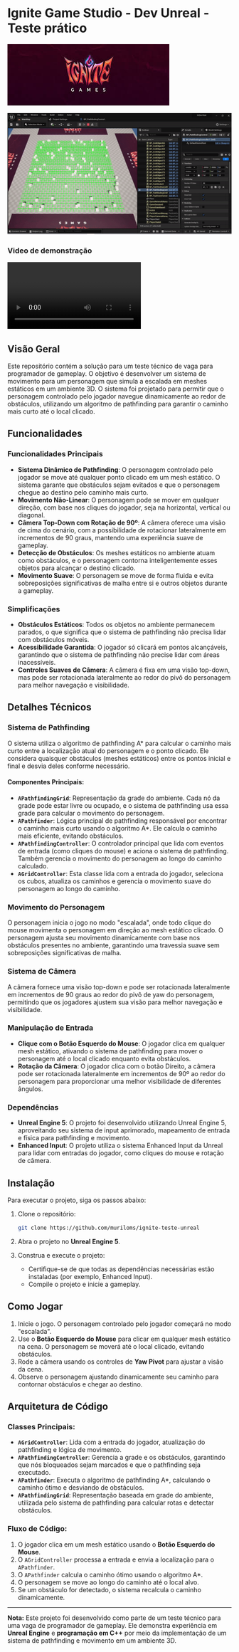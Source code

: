 # Ignite Game Studio - Dev Unreal - Teste prático

![Logo](./resources/logo_ignite.jpg)


![demo](./resources/demo.gif)

### Video de demonstração
![video-demo](./resources/demo.mp4)

## Visão Geral

Este repositório contém a solução para um teste técnico de vaga para programador de gameplay. O objetivo é desenvolver um sistema de movimento para um personagem que simula a escalada em meshes estáticos em um ambiente 3D. O sistema foi projetado para permitir que o personagem controlado pelo jogador navegue dinamicamente ao redor de obstáculos, utilizando um algoritmo de pathfinding para garantir o caminho mais curto até o local clicado.

## Funcionalidades

### Funcionalidades Principais
- **Sistema Dinâmico de Pathfinding**: O personagem controlado pelo jogador se move até qualquer ponto clicado em um mesh estático. O sistema garante que obstáculos sejam evitados e que o personagem chegue ao destino pelo caminho mais curto.
- **Movimento Não-Linear**: O personagem pode se mover em qualquer direção, com base nos cliques do jogador, seja na horizontal, vertical ou diagonal.
- **Câmera Top-Down com Rotação de 90º**: A câmera oferece uma visão de cima do cenário, com a possibilidade de rotacionar lateralmente em incrementos de 90 graus, mantendo uma experiência suave de gameplay.
- **Detecção de Obstáculos**: Os meshes estáticos no ambiente atuam como obstáculos, e o personagem contorna inteligentemente esses objetos para alcançar o destino clicado.
- **Movimento Suave**: O personagem se move de forma fluida e evita sobreposições significativas de malha entre si e outros objetos durante a gameplay.

### Simplificações
- **Obstáculos Estáticos**: Todos os objetos no ambiente permanecem parados, o que significa que o sistema de pathfinding não precisa lidar com obstáculos móveis.
- **Acessibilidade Garantida**: O jogador só clicará em pontos alcançáveis, garantindo que o sistema de pathfinding não precise lidar com áreas inacessíveis.
- **Controles Suaves de Câmera**: A câmera é fixa em uma visão top-down, mas pode ser rotacionada lateralmente ao redor do pivô do personagem para melhor navegação e visibilidade.

## Detalhes Técnicos

### Sistema de Pathfinding
O sistema utiliza o algoritmo de pathfinding A* para calcular o caminho mais curto entre a localização atual do personagem e o ponto clicado. Ele considera quaisquer obstáculos (meshes estáticos) entre os pontos inicial e final e desvia deles conforme necessário.

#### Componentes Principais:
- **`APathfindingGrid`**: Representação da grade do ambiente. Cada nó da grade pode estar livre ou ocupado, e o sistema de pathfinding usa essa grade para calcular o movimento do personagem.
- **`APathfinder`**: Lógica principal de pathfinding responsável por encontrar o caminho mais curto usando o algoritmo A*. Ele calcula o caminho mais eficiente, evitando obstáculos.
- **`APathfindingController`**: O controlador principal que lida com eventos de entrada (como cliques do mouse) e aciona o sistema de pathfinding. Também gerencia o movimento do personagem ao longo do caminho calculado.
- **`AGridController`**: Esta classe lida com a entrada do jogador, seleciona os cubos, atualiza os caminhos e gerencia o movimento suave do personagem ao longo do caminho.

### Movimento do Personagem
O personagem inicia o jogo no modo "escalada", onde todo clique do mouse movimenta o personagem em direção ao mesh estático clicado. O personagem ajusta seu movimento dinamicamente com base nos obstáculos presentes no ambiente, garantindo uma travessia suave sem sobreposições significativas de malha.

### Sistema de Câmera
A câmera fornece uma visão top-down e pode ser rotacionada lateralmente em incrementos de 90 graus ao redor do pivô de yaw do personagem, permitindo que os jogadores ajustem sua visão para melhor navegação e visibilidade.

### Manipulação de Entrada
- **Clique com o Botão Esquerdo do Mouse**: O jogador clica em qualquer mesh estático, ativando o sistema de pathfinding para mover o personagem até o local clicado enquanto evita obstáculos.
- **Rotação da Câmera**: O jogador clica com o botão Direito, a câmera pode ser rotacionada lateralmente em incrementos de 90º ao redor do personagem para proporcionar uma melhor visibilidade de diferentes ângulos.

### Dependências
- **Unreal Engine 5**: O projeto foi desenvolvido utilizando Unreal Engine 5, aproveitando seu sistema de input aprimorado, mapeamento de entrada e física para pathfinding e movimento.
- **Enhanced Input**: O projeto utiliza o sistema Enhanced Input da Unreal para lidar com entradas do jogador, como cliques do mouse e rotação de câmera.

## Instalação

Para executar o projeto, siga os passos abaixo:

1. Clone o repositório:
    ```bash
    git clone https://github.com/muriloms/ignite-teste-unreal
    ```

2. Abra o projeto no **Unreal Engine 5**.

3. Construa e execute o projeto:
    - Certifique-se de que todas as dependências necessárias estão instaladas (por exemplo, Enhanced Input).
    - Compile o projeto e inicie a gameplay.

## Como Jogar

1. Inicie o jogo. O personagem controlado pelo jogador começará no modo "escalada".
2. Use o **Botão Esquerdo do Mouse** para clicar em qualquer mesh estático na cena. O personagem se moverá até o local clicado, evitando obstáculos.
3. Rode a câmera usando os controles de **Yaw Pivot** para ajustar a visão da cena.
4. Observe o personagem ajustando dinamicamente seu caminho para contornar obstáculos e chegar ao destino.

## Arquitetura de Código

### Classes Principais:
- **`AGridController`**: Lida com a entrada do jogador, atualização do pathfinding e lógica de movimento.
- **`APathfindingController`**: Gerencia a grade e os obstáculos, garantindo que nós bloqueados sejam marcados e que o pathfinding seja executado.
- **`APathfinder`**: Executa o algoritmo de pathfinding A*, calculando o caminho ótimo e desviando de obstáculos.
- **`APathfindingGrid`**: Representação baseada em grade do ambiente, utilizada pelo sistema de pathfinding para calcular rotas e detectar obstáculos.

### Fluxo de Código:
1. O jogador clica em um mesh estático usando o **Botão Esquerdo do Mouse**.
2. O `AGridController` processa a entrada e envia a localização para o `APathfinder`.
3. O `APathfinder` calcula o caminho ótimo usando o algoritmo A*.
4. O personagem se move ao longo do caminho até o local alvo.
5. Se um obstáculo for detectado, o sistema recalcula o caminho dinamicamente.



---

**Nota:** Este projeto foi desenvolvido como parte de um teste técnico para uma vaga de programador de gameplay. Ele demonstra experiência em **Unreal Engine** e **programação em C++** por meio da implementação de um sistema de pathfinding e movimento em um ambiente 3D.
